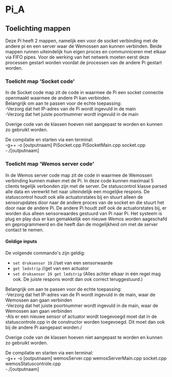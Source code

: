 # Pi_A

## Toelichting mappen
Deze Pi heeft 2 mappen, namelijk een voor de socket verbinding met de andere pi en een server waar de Wemossen aan kunnen verbinden. Beide mappen runnen uiteindelijk hun eigen proces en communniceren met elkaar via FIFO pipes. Voor de werking van het netwerk moeten eerst deze processen gestart worden voordat de processen van de andere Pi gestart worden.
### Toelicht map 'Socket code'
In de Socket code map zit de code in waarmee de Pi een socket connectie openmaakt waarmee de andere Pi kan verbinden.\
Belangrijk om aan te passen voor de echte toepassing:\
-Verzorg dat het IP-adres van de Pi wordt ingevuld in de main\
-Verzorg dat het juiste poortnummer wordt ingevuld in de main

Overige code van de klassen hoeven niet aangepast te worden en kunnen zo gebruikt worden.

De compilatie en starten via een terminal:\
-g++ -o [outputnaam] PiSocket.cpp PiSocketMain.cpp socket.cpp\
-./[outputnaam]

### Toelicht map 'Wemos server code'
In de Wemos server code map zit de code in waarmee de Wemossen verbinding kunnen maken met de Pi. In deze code kunnen maximaal 5 clients tegelijk verbonden zijn met de server. De statuscontrol klasse parsed alle data en verewrkt het naar uiteindelijk een mogelijke respons. De statuscontrol houdt ook alle actuatorstates bij en stuurt alleen de sensorupdates door naar de andere proces van de socket en die stuurt het door naar de andere Pi. De andere Pi houdt zelf ook de actuatorstates bij, er worden dus alleen sensorwaardes gestuurd van Pi naar Pi. Het systeem is plug en play dus er kan gemakkelijk een nieuwe Wemos worden aageschafd en geprogrammeerd en die heeft dan de mogelijkheid om met de server contact te nemen. 

#### Geldige inputs

De volgende commando's zijn geldig:

- `set druksensor 19` //set van een sensorwaarde
- `get ledstrip` //get van een actuator
- `set druksensor 19 get ledstrip` 
  (Alles achter elkaar in één regel mag ook. De juiste respons wordt dan ook correct teruggestuurd.)

Belangrijk om aan te passen voor de echte toepassing:\
-Verzorg dat het IP-adres van de Pi wordt ingevuld in de main, waar de Wemossen aan gaan verbinden\
-Verzorg dat het juiste poortnummer wordt ingevuld in de main, waar de Wemossen aan gaan verbinden\
-Als er een nieuwe sensor of actuator wordt toegevoegd moet dat in de statuscontrole.cpp in de constructor worden toegevoegd. Dit moet dan ook bij de andere Pi aangepast worden./

Overige code van de klassen hoeven niet aangepast te worden en kunnen zo gebruikt worden.

De compilatie en starten via een terminal:\
-g++ -o [outputnaam] wemosServer.cpp wemosServerMain.cpp socket.cpp wemosStatuscontrole.cpp\
-./[outputnaam]
